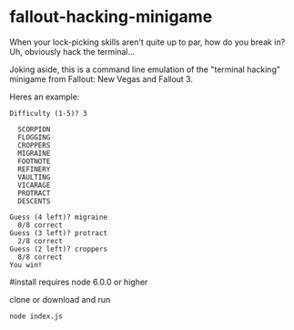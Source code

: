# fallout-hacking-minigame
When your lock-picking skills aren't quite up to par, how do you break in? Uh, obviously hack the terminal...

Joking aside, this is a command line emulation of the "terminal hacking" minigame from Fallout: New Vegas and Fallout 3.

Heres an example: 
```
Difficulty (1-5)? 3

  SCORPION
  FLOGGING
  CROPPERS
  MIGRAINE
  FOOTNOTE
  REFINERY
  VAULTING
  VICARAGE
  PROTRACT
  DESCENTS

Guess (4 left)? migraine
  0/8 correct
Guess (3 left)? protract
  2/8 correct
Guess (2 left)? croppers
  8/8 correct
You win!
```

#install
requires node 6.0.0 or higher

clone or download and run
```
node index.js
```

